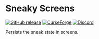 # Sneaky Screens

[![GitHub release](https://img.shields.io/github/release/haykam821/Sneaky-Screens.svg?style=popout&label=github)](https://github.com/haykam821/Sneaky-Screens/releases/latest)
[![CurseForge](https://img.shields.io/static/v1?style=popout&label=curseforge&message=project&color=6441A4)](https://www.curseforge.com/minecraft/mc-mods/sneaky-screens)
[![Discord](https://img.shields.io/static/v1?style=popout&label=chat&message=discord&color=7289DA)](https://discord.gg/jDXyC4Y)

Persists the sneak state in screens.
